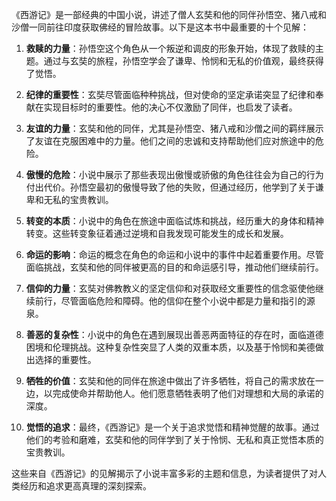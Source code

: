 《西游记》是一部经典的中国小说，讲述了僧人玄奘和他的同伴孙悟空、猪八戒和沙僧一同前往印度获取佛经的冒险故事。以下是这本书中最重要的十个见解：

1. **救赎的力量**：孙悟空这个角色从一个叛逆和调皮的形象开始，体现了救赎的主题。通过与玄奘的旅程，孙悟空学会了谦卑、怜悯和无私的价值观，最终获得了觉悟。

2. **纪律的重要性**：玄奘尽管面临种种挑战，但对使命的坚定承诺突显了纪律和奉献在实现目标时的重要性。他的决心不仅激励了同伴，也启发了读者。

3. **友谊的力量**：玄奘和他的同伴，尤其是孙悟空、猪八戒和沙僧之间的羁绊展示了友谊在克服困难中的力量。他们之间的忠诚和支持帮助他们应对旅途中的危险。

4. **傲慢的危险**：小说中展示了那些表现出傲慢或骄傲的角色往往会为自己的行为付出代价。孙悟空最初的傲慢导致了他的失败，但通过经历，他学到了关于谦卑和无私的宝贵教训。

5. **转变的本质**：小说中的角色在旅途中面临试炼和挑战，经历重大的身体和精神转变。这些转变象征着通过逆境和自我发现可能发生的成长和发展。

6. **命运的影响**：命运的概念在角色的命运和小说中的事件中起着重要作用。尽管面临挑战，玄奘和他的同伴被更高的目的和命运感引导，推动他们继续前行。

7. **信仰的力量**：玄奘对佛教教义的坚定信仰和对获取经文重要性的信念驱使他继续前行，尽管面临危险和障碍。他的信仰在整个小说中都是力量和指引的源泉。

8. **善恶的复杂性**：小说中的角色在遇到展现出善恶两面特征的存在时，面临道德困境和伦理挑战。这种复杂性突显了人类的双重本质，以及基于怜悯和美德做出选择的重要性。

9. **牺牲的价值**：玄奘和他的同伴在旅途中做出了许多牺牲，将自己的需求放在一边，以完成使命并帮助他人。他们愿意牺牲表明了他们对理想和大局的承诺的深度。

10. **觉悟的追求**：最终，《西游记》是一个关于追求觉悟和精神觉醒的故事。通过他们的考验和磨难，玄奘和他的同伴学到了关于怜悯、无私和真正觉悟本质的宝贵教训。

这些来自《西游记》的见解揭示了小说丰富多彩的主题和信息，为读者提供了对人类经历和追求更高真理的深刻探索。